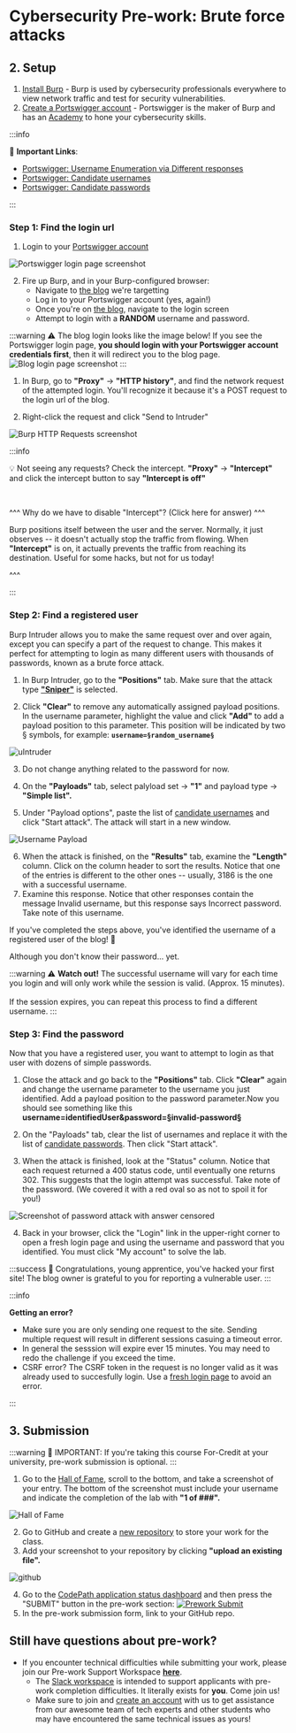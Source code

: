 # Cybersecurity Pre-work: Brute force attacks

## 2. Setup

1. [Install Burp](https://guides.codepath.org/websecurity/Installing-Burp) - Burp is used by cybersecurity professionals everywhere to view network traffic and test for security vulnerabilities.
2. [Create a Portswigger account](https://portswigger.net/users/register) - Portswigger is the maker of Burp and has an [Academy](https://portswigger.net/web-security) to hone your cybersecurity skills.

:::info

🔗 **Important Links**:

- [Portswigger: Username Enumeration via Different responses](https://portswigger.net/web-security/authentication/password-based/lab-username-enumeration-via-different-responses)
- [Portswigger: Candidate usernames](https://portswigger.net/web-security/authentication/auth-lab-usernames)
- [Portswigger: Candidate passwords](https://portswigger.net/web-security/authentication/auth-lab-passwords)

:::

### Step 1: Find the login url

1. Login to your [Portswigger account](https://portswigger.net/users)
<img src='https://imgur.com/NCuG3CI.png' title='Portswigger login page screenshot' width='' alt='Portswigger login page screenshot' />

2. Fire up Burp, and in your Burp-configured browser:
   - Navigate to [the blog](https://portswigger.net/users?returnurl=%2facademy%2flabs%2flaunch%2fbb33e208e844c60faa4fe5876260053b536745d65312212a398ef5799fad29c8%3freferrer%3d%252fweb-security%252fauthentication%252fpassword-based%252flab-username-enumeration-via-different-responses) we're targetting
   - Log in to your Portswigger account (yes, again!)
   - Once you're on [the blog](https://portswigger.net/users?returnurl=%2facademy%2flabs%2flaunch%2fbb33e208e844c60faa4fe5876260053b536745d65312212a398ef5799fad29c8%3freferrer%3d%252fweb-security%252fauthentication%252fpassword-based%252flab-username-enumeration-via-different-responses), navigate to the login screen
   - Attempt to login with a **RANDOM** username and password. 

:::warning
⚠️ The blog login looks like the image below! If you see the Portswigger login page, **you should login with your Portswigger account credentials first**, then it will redirect you to the blog page.
<img src='https://imgur.com/BhWP2tJ.png' title='Blog login page screenshot' width='' alt='Blog login page screenshot' />
:::

1. In Burp, go to **"Proxy"** -> **"HTTP history"**, and find the network request of the attempted login. You'll recognize it because it's a POST request to the login url of the blog.

2. Right-click the request and click "Send to Intruder"
<img src='https://i.imgur.com/oh8aeTT.png' title='Burp HTTP Requests screenshot' width='' alt='Burp HTTP Requests screenshot' />


:::info

💡 Not seeing any requests? Check the intercept. **"Proxy"** -> **"Intercept"** and click the intercept button to say **"Intercept is off"**

<br/>

^^^ Why do we have to disable "Intercept"? (Click here for answer) ^^^

Burp positions itself between the user and the server.  Normally, it just observes -- it doesn't actually stop the traffic from flowing.  When **"Intercept"** is on, it actually prevents the traffic from reaching its destination.  Useful for some hacks, but not for us today!

^^^

:::

### Step 2: Find a registered user

Burp Intruder allows you to make the same request over and over again, except you can specify a part of the request to change. This makes it perfect for attempting to login as many different users with thousands of passwords, known as a brute force attack.

1. In Burp Intruder, go to the **"Positions"** tab. Make sure that the attack type [**"Sniper"**](https://portswigger.net/burp/documentation/desktop/tools/intruder/positions) is selected.
   
2. Click **"Clear"** to remove any automatically assigned payload positions. In the username parameter, highlight the value and click **"Add"** to add a payload position to this parameter. This position will be indicated by two § symbols, for example: **`username=§random_username§`** 
<img src='https://i.imgur.com/CZyjonI.png' title='uIntruder' width='' alt='uIntruder' />

3. Do not change anything related to the password for now.

4. On the **"Payloads"** tab, select palyload set -> **"1"** and payload type -> **"Simple list".**

5. Under "Payload options", paste the list of [candidate usernames](https://portswigger.net/web-security/authentication/auth-lab-usernames) and click "Start attack". The attack will start in a new window.
<img src='https://i.imgur.com/vf7Zjej.png' title='Username Payload' width='' alt='Username Payload' />

6. When the attack is finished, on the **"Results"** tab, examine the **"Length"** column. Click on the column header to sort the results. Notice that one of the entries is different to the other ones -- usually, 3186 is the one with a successful username.
7. Examine this response. Notice that other responses contain the message Invalid username, but this response says Incorrect password. Take note of this username. 

If you've completed the steps above, you've identified the username of a registered user of the blog!  🎉

Although you don't know their password... yet.

:::warning
⚠️ **Watch out!**  The successful username will vary for each time you login and will only work while the session is valid. (Approx. 15 minutes).
<br/><br/>
If the session expires, you can repeat this process to find a different username.
:::

### Step 3: Find the password

Now that you have a registered user, you want to attempt to login as that user with dozens of simple passwords.

1. Close the attack and go back to the **"Positions"** tab. Click **"Clear"** again and change the username parameter to the username you just identified. Add a payload position to the password parameter.Now you should see something like this **username=identifiedUser&password=§invalid-password§**

2. On the "Payloads" tab, clear the list of usernames and replace it with the list of [candidate passwords](https://portswigger.net/web-security/authentication/auth-lab-passwords). Then click "Start attack".
 
3. When the attack is finished, look at the "Status" column. Notice that each request returned a 400 status code, until eventually one returns 302. This suggests that the login attempt was successful. Take note of the password.  (We covered it with a red oval so as not to spoil it for you!)
<img src='https://i.imgur.com/PEyiOAv.png' title='Screenshot of password attack with answer censored' width='' alt='Screenshot of password attack with answer censored' />

4. Back in your browser, click the "Login" link in the upper-right corner to open a fresh login page and using the username and password that you identified. You must click "My account" to solve the lab.

:::success
🎉 Congratulations, young apprentice, you've hacked your first site! The blog owner is grateful to you for reporting a vulnerable user.
:::

:::info

**Getting an error?**

- Make sure you are only sending one request to the site. Sending multiple request will result in different sessions casuing a timeout error.
- In general the sesssion will expire ever 15 minutes. You may need to redo the challenge if you exceed the time.
- CSRF error? The CSRF token in the request is no longer valid as it was already used to succesfully login. Use a [fresh login page](https://acae1f321e738e3a805597a6006d0077.web-security-academy.net/login) to avoid an error.

:::

## 3. Submission

:::warning 
👋 IMPORTANT: If you're taking this course For-Credit at your university, pre-work submission is optional. 
:::

1. Go to the [Hall of Fame](https://portswigger.net/web-security/hall-of-fame), scroll to the bottom, and take a screenshot of your entry. The bottom of the screenshot must include your username and indicate the completion of the lab with **"1 of ###".**
<img src='https://i.imgur.com/ZvhdrY6.png' title='Hall of Fame' width='' alt='Hall of Fame' />

2. Go to GitHub and create a [new repository](https://github.com/new) to store your work for the class.
3. Add your screenshot to your repository by clicking **"upload an existing file".**
<img src='https://i.imgur.com/w1BoOR3.png' title='github' width='' alt='github' />

4. Go to the [CodePath application status dashboard](https://apply.codepath.org/dashboard/) and then press the "SUBMIT" button in the pre-work section:
  [<img src='https://i.imgur.com/GQa79TZ.png' title='Prework Submit' width='' alt='Prework Submit' />](https://apply.codepath.org/dashboard)
5. In the pre-work submission form, link to your GitHub repo.

## Still have questions about pre-work?

* If you encounter technical difficulties while submitting your work, please join our Pre-work Support Workspace **[here](https://go.codepath.org/preworkslack)**. 
  - The [Slack workspace](https://go.codepath.org/preworkslack) is intended to support applicants with pre-work completion difficulties.  It literally exists for **you**.  Come join us!
  - Make sure to join and [create an account](https://go.codepath.org/preworkslack) with us to get assistance from our awesome team of tech experts and other students who may have encountered the same technical issues as yours!
